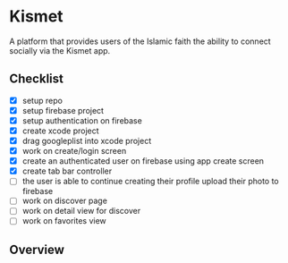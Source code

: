 # Kismet

A platform that provides users of the Islamic faith the ability to connect socially via the Kismet app. 

## Checklist

- [x] setup repo
- [x] setup firebase project 
- [x] setup authentication on firebase 
- [x] create xcode project 
- [x] drag googleplist into xcode project 
- [x] work on create/login screen 
- [x] create an authenticated user on firebase using app create screen 
- [x] create tab bar controller 
- [ ] the user is able to continue creating their profile upload their photo to firebase
- [ ] work on discover page 
- [ ] work on detail view for discover 
- [ ] work on favorites view

## Overview

